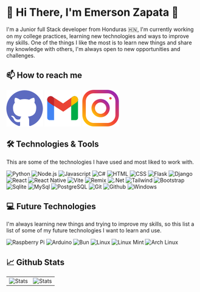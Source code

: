 # 👋 Hi There, I'm Emerson Zapata 🚀

I'm a Junior full Stack developer from Honduras 🇭🇳, I'm currently working on my college practices, learning new technologies and ways to improve my skills.
One of the things I like the most is to learn new things and share my knowledge with others, I'm always open to new opportunities and challenges.

## 📫 How to reach me

[![Github](assets/github.svg)](https://github.com/EFZR)
[![Gmail](assets/gmail.svg)](mailto:emerson.zapatarivas@gmail.com)
[![Instagram](assets/instagram.svg)](https://www.instagram.com/emerson.zapatarivas/)

## 🛠️ Technologies & Tools

This are some of the technologies I have used and most liked to work with.

![Python](https://img.shields.io/badge/-Python-3776AB?logo=python&logoColor=white&style=flat-square)
![Node.js](https://img.shields.io/badge/-Node.js-339933?logo=node.js&logoColor=white&style=flat-square)
![Javascript](https://img.shields.io/badge/-Javascript-F7DF1E?logo=javascript&logoColor=414141&style=flat-square)
![C#](https://img.shields.io/badge/-C%23-239120?logo=c-sharp&logoColor=white&style=flat-square)
![HTML](https://img.shields.io/badge/-HTML-E34F26?logo=html5&logoColor=white&style=flat-square)
![CSS](https://img.shields.io/badge/-CSS-1572B6?logo=css3&logoColor=white&style=flat-square)
![Flask](https://img.shields.io/badge/-Flask-000000?logo=Flask&logoColor=white&style=flat-square)
![Django](https://img.shields.io/badge/-Django-092E20?logo=Django&logoColor=white&style=flat-square)
![React](https://img.shields.io/badge/-React-61DAFB?logo=react&logoColor=414141&style=flat-square)
![React Native](https://img.shields.io/badge/-React%20Native-61DAFB?logo=react&logoColor=414141&style=flat-square)
![Vite](https://img.shields.io/badge/-Vite-646CFF?logo=Vite&logoColor=white&style=flat-square)
![Remix](https://img.shields.io/badge/-Remix-000000?logo=Remix&logoColor=white&style=flat-square)
![.Net](https://img.shields.io/badge/-dotnet-512BD4?logo=dotnet&logoColor=white&style=flat-square)
![Tailwind](https://img.shields.io/badge/-Tailwind%20css-06B6D4?logo=tailwindcss&logoColor=white&style=flat-square)
![Bootstrap](https://img.shields.io/badge/-Bootstrap-7952B3?logo=bootstrap&logoColor=white&style=flat-square)
![Sqlite](https://img.shields.io/badge/-SQLite-003B57?logo=sqlite&logoColor=white&style=flat-square)
![MySql](https://img.shields.io/badge/-MySQL-4479A1?logo=mysql&logoColor=white&style=flat-square)
![PostgreSQL](https://img.shields.io/badge/-PostgreSQL-336791?logo=postgresql&logoColor=white&style=flat-square)
![Git](https://img.shields.io/badge/-Git-F05032?logo=Git&logoColor=white&style=flat-square)
![Github](https://img.shields.io/badge/-Github-181717?logo=GitHub&logoColor=white&style=flat-square)
![Windows](https://img.shields.io/badge/-Windows-0078D4?logo=windows&logoColor=white&style=flat-square)

## 💻 Future Technologies

I'm always learning new things and trying to improve my skills, so this list a list of some of my future technologies I want to learn and use.

![Raspberry Pi](https://img.shields.io/badge/-raspberrypi-A22846?logo=raspberrypi&logoColor=white&style=flat-square)
![Arduino](https://img.shields.io/badge/-Arduino-00979D?logo=Arduino&logoColor=white&style=flat-square)
![Bun](https://img.shields.io/badge/-Bun-000000?logo=Bun&logoColor=white&style=flat-square)
![Linux](https://img.shields.io/badge/-Linux-FCC624?logo=Linux&logoColor=414141&style=flat-square)
![Linux Mint](https://img.shields.io/badge/-Linux%20Mint-87CF3E?logo=linuxmint&logoColor=white&style=flat-square)
![Arch Linux](https://img.shields.io/badge/-Arch%20Linux-1793D1?logo=archlinux&logoColor=white&style=flat-square)

## 📈 Github Stats

|||
|-|-|
| ![Stats](https://github-readme-stats.vercel.app/api?username=efzr&show_icons=true&theme=tokyonight) | ![Stats](https://github-readme-stats.vercel.app/api/top-langs/?username=efzr) |
